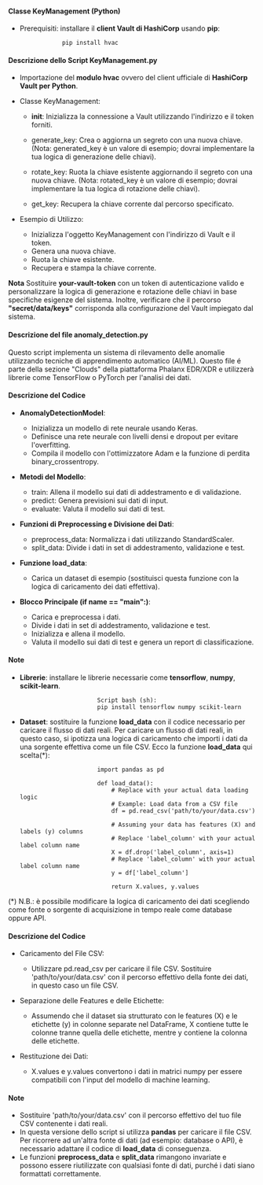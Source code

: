#### Classe KeyManagement (Python)

- Prerequisiti: installare il **client Vault di HashiCorp** usando **pip**:
  
                  pip install hvac

#### Descrizione dello Script KeyManagement.py

- Importazione del **modulo hvac** ovvero del client ufficiale di **HashiCorp Vault per Python**.

- Classe KeyManagement:

  - __init__: Inizializza la connessione a Vault utilizzando l'indirizzo e il token forniti.
  
  - generate_key: Crea o aggiorna un segreto con una nuova chiave. (Nota: generated_key è un valore di esempio; dovrai implementare la tua logica di generazione delle chiavi).
  
  - rotate_key: Ruota la chiave esistente aggiornando il segreto con una nuova chiave. (Nota: rotated_key è un valore di esempio; dovrai implementare la tua logica di rotazione delle chiavi).
  
  - get_key: Recupera la chiave corrente dal percorso specificato.

- Esempio di Utilizzo:

  - Inizializza l'oggetto KeyManagement con l'indirizzo di Vault e il token.
  - Genera una nuova chiave.
  - Ruota la chiave esistente.
  - Recupera e stampa la chiave corrente.

**Nota**
Sostituire **your-vault-token** con un token di autenticazione valido e personalizzare la logica di generazione e rotazione delle chiavi in base specifiche esigenze del sistema. Inoltre, verificare che il percorso **"secret/data/keys"** corrisponda alla configurazione del Vault impiegato dal sistema.


#### Descrizione del file anomaly_detection.py 

Questo script implementa un sistema di rilevamento delle anomalie utilizzando tecniche di apprendimento automatico (AI/ML). Questo file é parte della sezione "Clouds" della piattaforma Phalanx EDR/XDR e utilizzerà librerie come TensorFlow o PyTorch per l'analisi dei dati.

#### Descrizione del Codice

- **AnomalyDetectionModel**:

  - Inizializza un modello di rete neurale usando Keras.
  - Definisce una rete neurale con livelli densi e dropout per evitare l'overfitting.
  - Compila il modello con l'ottimizzatore Adam e la funzione di perdita binary_crossentropy.

- **Metodi del Modello**:

  - train: Allena il modello sui dati di addestramento e di validazione.
  - predict: Genera previsioni sui dati di input.
  - evaluate: Valuta il modello sui dati di test.
  
- **Funzioni di Preprocessing e Divisione dei Dati**:

  - preprocess_data: Normalizza i dati utilizzando StandardScaler.
  - split_data: Divide i dati in set di addestramento, validazione e test.

- **Funzione load_data**:

  - Carica un dataset di esempio (sostituisci questa funzione con la logica di caricamento dei dati effettiva).

- **Blocco Principale (if __name__ == "__main__":)**:

  - Carica e preprocessa i dati.
  - Divide i dati in set di addestramento, validazione e test.
  - Inizializza e allena il modello.
  - Valuta il modello sui dati di test e genera un report di classificazione.
 
#### Note

- **Librerie**: installare le librerie necessarie come **tensorflow**, **numpy**, **scikit-learn**.

                            Script bash (sh):
                            pip install tensorflow numpy scikit-learn

- **Dataset**: sostituire la funzione **load_data** con il codice necessario per caricare il flusso di dati reali. Per caricare un flusso di dati reali, in questo caso, si ipotizza una logica di caricamento che importi i dati da una sorgente effettiva come un file CSV. Ecco la funzione **load_data** qui scelta(*):

                            import pandas as pd
                            
                            def load_data():
                                # Replace with your actual data loading logic
                                # Example: Load data from a CSV file
                                df = pd.read_csv('path/to/your/data.csv')
                                
                                # Assuming your data has features (X) and labels (y) columns
                                # Replace 'label_column' with your actual label column name
                                X = df.drop('label_column', axis=1) 
                                # Replace 'label_column' with your actual label column name
                                y = df['label_column']  
                                
                                return X.values, y.values

(*) N.B.: è possibile modificare la logica di caricamento dei dati scegliendo come fonte o sorgente di acquisizione in tempo reale come database oppure API.

#### Descrizione del Codice

- Caricamento del File CSV:

  - Utilizzare pd.read_csv per caricare il file CSV. Sostituire 'path/to/your/data.csv' con il percorso effettivo della fonte dei dati, in questo caso un file CSV.
  
- Separazione delle Features e delle Etichette:

  - Assumendo che il dataset sia strutturato con le features (X) e le etichette (y) in colonne separate nel DataFrame, X contiene tutte le colonne tranne quella delle etichette, mentre y contiene la colonna delle etichette.

- Restituzione dei Dati:

  - X.values e y.values convertono i dati in matrici numpy per essere compatibili con l'input del modello di machine learning.
 
#### Note

- Sostituire 'path/to/your/data.csv' con il percorso effettivo del tuo file CSV contenente i dati reali.
- In questa versione dello script si utilizza **pandas** per caricare il file CSV. Per ricorrere ad un'altra fonte di dati (ad esempio: database o API), è necessario adattare il codice di **load_data** di conseguenza.
- Le funzioni **preprocess_data** e **split_data** rimangono invariate e possono essere riutilizzate con qualsiasi fonte di dati, purché i dati siano formattati correttamente.                        
